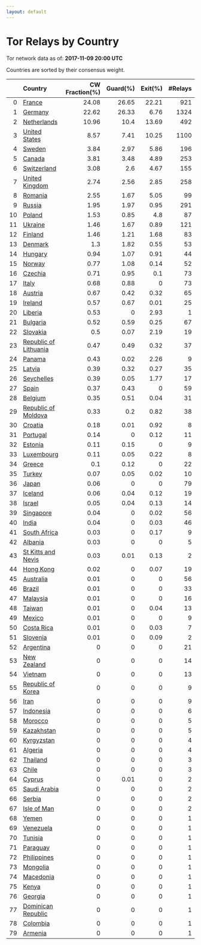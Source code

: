 ```yaml
---
layout: default
---
```



# Tor Relays by Country

Tor network data as of: **2017-11-09 20:00 UTC**

Countries are sorted by their consensus weight.

|    | Country                                                                  |   CW Fraction(%) |   Guard(%) |   Exit(%) |   #Relays |
|---:|:-------------------------------------------------------------------------|-----------------:|-----------:|----------:|----------:|
|  0 | [France](https://atlas.torproject.org/#search/country:fr)                |            24.08 |      26.65 |     22.21 |       921 |
|  1 | [Germany](https://atlas.torproject.org/#search/country:de)               |            22.62 |      26.33 |      6.76 |      1324 |
|  2 | [Netherlands](https://atlas.torproject.org/#search/country:nl)           |            10.96 |      10.4  |     13.69 |       492 |
|  3 | [United States](https://atlas.torproject.org/#search/country:us)         |             8.57 |       7.41 |     10.25 |      1100 |
|  4 | [Sweden](https://atlas.torproject.org/#search/country:se)                |             3.84 |       2.97 |      5.86 |       196 |
|  5 | [Canada](https://atlas.torproject.org/#search/country:ca)                |             3.81 |       3.48 |      4.89 |       253 |
|  6 | [Switzerland](https://atlas.torproject.org/#search/country:ch)           |             3.08 |       2.6  |      4.67 |       155 |
|  7 | [United Kingdom](https://atlas.torproject.org/#search/country:gb)        |             2.74 |       2.56 |      2.85 |       258 |
|  8 | [Romania](https://atlas.torproject.org/#search/country:ro)               |             2.55 |       1.67 |      5.05 |        99 |
|  9 | [Russia](https://atlas.torproject.org/#search/country:ru)                |             1.95 |       1.97 |      0.95 |       291 |
| 10 | [Poland](https://atlas.torproject.org/#search/country:pl)                |             1.53 |       0.85 |      4.8  |        87 |
| 11 | [Ukraine](https://atlas.torproject.org/#search/country:ua)               |             1.46 |       1.67 |      0.89 |       121 |
| 12 | [Finland](https://atlas.torproject.org/#search/country:fi)               |             1.46 |       1.21 |      1.68 |        83 |
| 13 | [Denmark](https://atlas.torproject.org/#search/country:dk)               |             1.3  |       1.82 |      0.55 |        53 |
| 14 | [Hungary](https://atlas.torproject.org/#search/country:hu)               |             0.94 |       1.07 |      0.91 |        44 |
| 15 | [Norway](https://atlas.torproject.org/#search/country:no)                |             0.77 |       1.08 |      0.14 |        52 |
| 16 | [Czechia](https://atlas.torproject.org/#search/country:cz)               |             0.71 |       0.95 |      0.1  |        73 |
| 17 | [Italy](https://atlas.torproject.org/#search/country:it)                 |             0.68 |       0.88 |      0    |        73 |
| 18 | [Austria](https://atlas.torproject.org/#search/country:at)               |             0.67 |       0.42 |      0.32 |        65 |
| 19 | [Ireland](https://atlas.torproject.org/#search/country:ie)               |             0.57 |       0.67 |      0.01 |        25 |
| 20 | [Liberia](https://atlas.torproject.org/#search/country:lr)               |             0.53 |       0    |      2.93 |         1 |
| 21 | [Bulgaria](https://atlas.torproject.org/#search/country:bg)              |             0.52 |       0.59 |      0.25 |        67 |
| 22 | [Slovakia](https://atlas.torproject.org/#search/country:sk)              |             0.5  |       0.07 |      2.19 |        19 |
| 23 | [Republic of Lithuania](https://atlas.torproject.org/#search/country:lt) |             0.47 |       0.49 |      0.32 |        37 |
| 24 | [Panama](https://atlas.torproject.org/#search/country:pa)                |             0.43 |       0.02 |      2.26 |         9 |
| 25 | [Latvia](https://atlas.torproject.org/#search/country:lv)                |             0.39 |       0.32 |      0.27 |        35 |
| 26 | [Seychelles](https://atlas.torproject.org/#search/country:sc)            |             0.39 |       0.05 |      1.77 |        17 |
| 27 | [Spain](https://atlas.torproject.org/#search/country:es)                 |             0.37 |       0.43 |      0    |        59 |
| 28 | [Belgium](https://atlas.torproject.org/#search/country:be)               |             0.35 |       0.51 |      0.04 |        31 |
| 29 | [Republic of Moldova](https://atlas.torproject.org/#search/country:md)   |             0.33 |       0.2  |      0.82 |        38 |
| 30 | [Croatia](https://atlas.torproject.org/#search/country:hr)               |             0.18 |       0.01 |      0.92 |         8 |
| 31 | [Portugal](https://atlas.torproject.org/#search/country:pt)              |             0.14 |       0    |      0.12 |        11 |
| 32 | [Estonia](https://atlas.torproject.org/#search/country:ee)               |             0.11 |       0.15 |      0    |         9 |
| 33 | [Luxembourg](https://atlas.torproject.org/#search/country:lu)            |             0.11 |       0.05 |      0.22 |         8 |
| 34 | [Greece](https://atlas.torproject.org/#search/country:gr)                |             0.1  |       0.12 |      0    |        22 |
| 35 | [Turkey](https://atlas.torproject.org/#search/country:tr)                |             0.07 |       0.05 |      0.02 |        10 |
| 36 | [Japan](https://atlas.torproject.org/#search/country:jp)                 |             0.06 |       0    |      0    |        79 |
| 37 | [Iceland](https://atlas.torproject.org/#search/country:is)               |             0.06 |       0.04 |      0.12 |        19 |
| 38 | [Israel](https://atlas.torproject.org/#search/country:il)                |             0.05 |       0.04 |      0.13 |        14 |
| 39 | [Singapore](https://atlas.torproject.org/#search/country:sg)             |             0.04 |       0    |      0.02 |        56 |
| 40 | [India](https://atlas.torproject.org/#search/country:in)                 |             0.04 |       0    |      0.03 |        46 |
| 41 | [South Africa](https://atlas.torproject.org/#search/country:za)          |             0.03 |       0    |      0.17 |         9 |
| 42 | [Albania](https://atlas.torproject.org/#search/country:al)               |             0.03 |       0    |      0    |         5 |
| 43 | [St Kitts and Nevis](https://atlas.torproject.org/#search/country:kn)    |             0.03 |       0.01 |      0.13 |         2 |
| 44 | [Hong Kong](https://atlas.torproject.org/#search/country:hk)             |             0.02 |       0    |      0.07 |        19 |
| 45 | [Australia](https://atlas.torproject.org/#search/country:au)             |             0.01 |       0    |      0    |        56 |
| 46 | [Brazil](https://atlas.torproject.org/#search/country:br)                |             0.01 |       0    |      0    |        33 |
| 47 | [Malaysia](https://atlas.torproject.org/#search/country:my)              |             0.01 |       0    |      0    |        16 |
| 48 | [Taiwan](https://atlas.torproject.org/#search/country:tw)                |             0.01 |       0    |      0.04 |        13 |
| 49 | [Mexico](https://atlas.torproject.org/#search/country:mx)                |             0.01 |       0    |      0    |         9 |
| 50 | [Costa Rica](https://atlas.torproject.org/#search/country:cr)            |             0.01 |       0    |      0.03 |         7 |
| 51 | [Slovenia](https://atlas.torproject.org/#search/country:si)              |             0.01 |       0    |      0.09 |         2 |
| 52 | [Argentina](https://atlas.torproject.org/#search/country:ar)             |             0    |       0    |      0    |        21 |
| 53 | [New Zealand](https://atlas.torproject.org/#search/country:nz)           |             0    |       0    |      0    |        14 |
| 54 | [Vietnam](https://atlas.torproject.org/#search/country:vn)               |             0    |       0    |      0    |        13 |
| 55 | [Republic of Korea](https://atlas.torproject.org/#search/country:kr)     |             0    |       0    |      0    |         9 |
| 56 | [Iran](https://atlas.torproject.org/#search/country:ir)                  |             0    |       0    |      0    |         9 |
| 57 | [Indonesia](https://atlas.torproject.org/#search/country:id)             |             0    |       0    |      0    |         6 |
| 58 | [Morocco](https://atlas.torproject.org/#search/country:ma)               |             0    |       0    |      0    |         5 |
| 59 | [Kazakhstan](https://atlas.torproject.org/#search/country:kz)            |             0    |       0    |      0    |         5 |
| 60 | [Kyrgyzstan](https://atlas.torproject.org/#search/country:kg)            |             0    |       0    |      0    |         4 |
| 61 | [Algeria](https://atlas.torproject.org/#search/country:dz)               |             0    |       0    |      0    |         4 |
| 62 | [Thailand](https://atlas.torproject.org/#search/country:th)              |             0    |       0    |      0    |         3 |
| 63 | [Chile](https://atlas.torproject.org/#search/country:cl)                 |             0    |       0    |      0    |         3 |
| 64 | [Cyprus](https://atlas.torproject.org/#search/country:cy)                |             0    |       0.01 |      0    |         2 |
| 65 | [Saudi Arabia](https://atlas.torproject.org/#search/country:sa)          |             0    |       0    |      0    |         2 |
| 66 | [Serbia](https://atlas.torproject.org/#search/country:rs)                |             0    |       0    |      0    |         2 |
| 67 | [Isle of Man](https://atlas.torproject.org/#search/country:im)           |             0    |       0    |      0    |         2 |
| 68 | [Yemen](https://atlas.torproject.org/#search/country:ye)                 |             0    |       0    |      0    |         1 |
| 69 | [Venezuela](https://atlas.torproject.org/#search/country:ve)             |             0    |       0    |      0    |         1 |
| 70 | [Tunisia](https://atlas.torproject.org/#search/country:tn)               |             0    |       0    |      0    |         1 |
| 71 | [Paraguay](https://atlas.torproject.org/#search/country:py)              |             0    |       0    |      0    |         1 |
| 72 | [Philippines](https://atlas.torproject.org/#search/country:ph)           |             0    |       0    |      0    |         1 |
| 73 | [Mongolia](https://atlas.torproject.org/#search/country:mn)              |             0    |       0    |      0    |         1 |
| 74 | [Macedonia](https://atlas.torproject.org/#search/country:mk)             |             0    |       0    |      0    |         1 |
| 75 | [Kenya](https://atlas.torproject.org/#search/country:ke)                 |             0    |       0    |      0    |         1 |
| 76 | [Georgia](https://atlas.torproject.org/#search/country:ge)               |             0    |       0    |      0    |         1 |
| 77 | [Dominican Republic](https://atlas.torproject.org/#search/country:do)    |             0    |       0    |      0    |         1 |
| 78 | [Colombia](https://atlas.torproject.org/#search/country:co)              |             0    |       0    |      0    |         1 |
| 79 | [Armenia](https://atlas.torproject.org/#search/country:am)               |             0    |       0    |      0    |         1 |